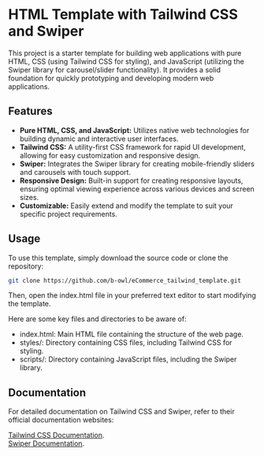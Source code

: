 # HTML Template with Tailwind CSS and Swiper

This project is a starter template for building web applications with pure HTML, CSS (using Tailwind CSS for styling), and JavaScript (utilizing the Swiper library for carousel/slider functionality). It provides a solid foundation for quickly prototyping and developing modern web applications.

## Features

- **Pure HTML, CSS, and JavaScript:** Utilizes native web technologies for building dynamic and interactive user interfaces.
- **Tailwind CSS:** A utility-first CSS framework for rapid UI development, allowing for easy customization and responsive design.
- **Swiper:** Integrates the Swiper library for creating mobile-friendly sliders and carousels with touch support.
- **Responsive Design:** Built-in support for creating responsive layouts, ensuring optimal viewing experience across various devices and screen sizes.
- **Customizable:** Easily extend and modify the template to suit your specific project requirements.

## Usage

To use this template, simply download the source code or clone the repository:

```bash
git clone https://github.com/b-owl/eCommerce_tailwind_template.git
```
Then, open the index.html file in your preferred text editor to start modifying the template.

Here are some key files and directories to be aware of:
- index.html: Main HTML file containing the structure of the web page.
- styles/: Directory containing CSS files, including Tailwind CSS for styling.
- scripts/: Directory containing JavaScript files, including the Swiper library.


## Documentation
For detailed documentation on Tailwind CSS and Swiper, refer to their official documentation websites:

[Tailwind CSS Documentation](https://tailwindcss.com/).
<br/>
[Swiper Documentation](https://swiperjs.com/swiper-api).
